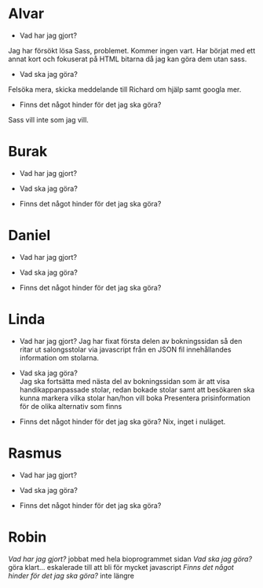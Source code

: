 # Alvar

   * Vad har jag gjort? 

   Jag har försökt lösa Sass, problemet. 
   Kommer ingen vart.
   Har börjat med ett annat kort och fokuserat på HTML bitarna då jag kan göra dem utan sass.

   * Vad ska jag göra? 

   Felsöka mera, skicka meddelande till Richard om hjälp samt googla mer.

   * Finns det något hinder för det jag ska göra?
   
   Sass vill inte som jag vill. 


# Burak

   * Vad har jag gjort? 

   * Vad ska jag göra?  

   * Finns det något hinder för det jag ska göra?


# Daniel

   * Vad har jag gjort? 

   * Vad ska jag göra?  

   * Finns det något hinder för det jag ska göra?


# Linda

   * Vad har jag gjort? 
   Jag har fixat första delen av bokningssidan så den ritar ut salongsstolar via javascript från en JSON fil innehållandes information om stolarna.

   * Vad ska jag göra?  
   Jag ska fortsätta med nästa del av bokningssidan som är att visa handikappanpassade stolar, redan bokade stolar samt att besökaren ska kunna markera vilka stolar han/hon vill boka
   Presentera prisinformation för de olika alternativ som finns

   * Finns det något hinder för det jag ska göra?
   Nix, inget i nuläget.


# Rasmus

   * Vad har jag gjort? 

   * Vad ska jag göra?  
   
   * Finns det något hinder för det jag ska göra?


# Robin

   *Vad har jag gjort?*
   jobbat med hela bioprogrammet sidan
   *Vad ska jag göra?* 
   göra klart... eskalerade till att bli för mycket javascript 
   *Finns det något hinder för det jag ska göra?*
    inte längre